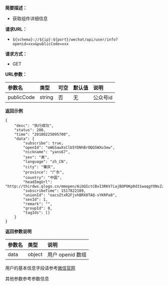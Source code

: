 **简要描述：** 

- 获取组件详细信息

**请求URL：** 
- ` ${schema}://${ip}:${port}/wechat/api/user/info?openid=xxx&publicCode=xxx `
  
**请求方式：**
- GET

**URL参数：** 

| 参数名 | 类型 | 可空 | 默认值 | 说明 |
| :-- | :-- | :-- | :-- | :-- |
| publicCode | string | 否 | 无 | 公众号id |

 **返回示例**

``` 
{
    "desc": "执行成功",
    "status": 200,
    "time": "20180225095700",
    "data": {
        "subscribe": true,
        "openId": "oWGSawXsClb5YDNhBrOQG5WXo3ew",
        "nickname": "yans67",
        "sex": "男",
        "language": "zh_CN",
        "city": "肇庆",
        "province": "广东",
        "country": "中国",
        "headImgUrl": "http://thirdwx.qlogo.cn/mmopen/AibQIctCBxI3RKV7iajBOPOKp0d31waqgYONsZznaZvdK553pYcBPoZOkTQng9TMWJwpTyoiaRWFnrj4xTXBgtajQHlLSa7RFMv/132",
        "subscribeTime": 1517822109,
        "unionId": "oacsZtxR2FjvhBRX0TAQ-sYKRPa8",
        "sexId": 1,
        "remark": "",
        "groupId": 0,
        "tagIds": []
    }
}
```


**返回参数说明** 

| 参数名 | 类型 | 说明 |
| :-- | :-- | :-- |
| data | object | 用户 openid 数组 |

用户的基本信息字段请参考[微信官网](https://mp.weixin.qq.com/wiki?t=resource/res_main&id=mp1421140839)

其他参数参考参数信息




